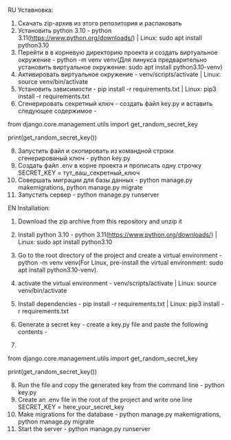 RU
Уставновка:
1. Скачать zip-архив из этого репозитория и распаковать
2. Установить python 3.10 - python 3.11(https://www.python.org/downloads/) | Linux: sudo apt install python3.10
3. Перейти в в корневую директорию проекта и создать виртуальное окружение - python -m venv venv(Для линукса предварительно установить виртуальное окружение: sudo apt install python3.10-venv)
4. Активировать виртуальное окружение -  venv/scripts/activate | Linux: source venv/bin/activate
5. Установить зависимости - pip install -r requirements.txt | Linux: pip3 install -r requirements.txt
6. Сгенерировать секретный ключ - создать файл key.py и вставить следующее содержимое -

from django.core.management.utils import get_random_secret_key

print(get_random_secret_key())

8. Запустить файл и скопировать из командной строки сгенерированый ключ - python key.py
9. Создать файл .env в корне проекта и прописать одну строчку SECRET_KEY = тут_ваш_секретный_ключ
10. Совершать миграции для базы данных - python manage.py makemigrations, python manage.py migrate
11. Запустить сервер - python manage.py runserver

EN
Installation:
1. Download the zip archive from this repository and unzip it
2. Install python 3.10 - python 3.11(https://www.python.org/downloads/) | Linux: sudo apt install python3.10
3. Go to the root directory of the project and create a virtual environment - python -m venv venv(For Linux, pre-install the virtual environment: sudo apt install python3.10-venv).
4. activate the virtual environment - venv/scripts/activate | Linux: source venv/bin/activate
5. Install dependencies - pip install -r requirements.txt | Linux: pip3 install -r requirements.txt
6. Generate a secret key - create a key.py file and paste the following contents -

7. 
from django.core.management.utils import get_random_secret_key

print(get_random_secret_key())

8. Run the file and copy the generated key from the command line - python key.py
9. Create an .env file in the root of the project and write one line SECRET_KEY = here_your_secret_key
10. Make migrations for the database - python manage.py makemigrations, python manage.py migrate
11. Start the server - python manage.py runserver
